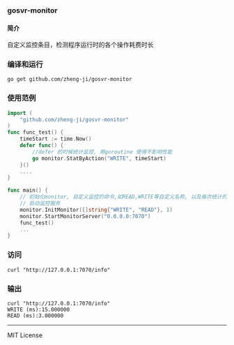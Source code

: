 ### gosvr-monitor

#### 简介

自定义监控条目，检测程序运行时的各个操作耗费时长

### 编译和运行

```
go get github.com/zheng-ji/gosvr-monitor
```

### 使用范例

```go
import (
    "github.com/zheng-ji/gosvr-monitor"
)
func func_test() {
	timeStart := time.Now()
	defer func() {
		//defer 的时候统计监控, 用goroutine 使得不影响性能
		go monitor.StatByAction("WRITE", timeStart)
	}()
    ....
}

func main() {
	// 初始化monitor, 自定义监控的命令,如READ,WRITE等自定义名称, 以及每次统计的阀值
    // 启动监控服务
	monitor.InitMonitor([]string{"WRITE", "READ"}, 1)
	monitor.StartMonitorServer("0.0.0.0:7070")
    func_test()
    ...
}
```

### 访问

```
curl "http://127.0.0.1:7070/info"
```

### 输出

```
curl "http://127.0.0.1:7070/info"
WRITE (ms):15.000000
READ (ms):3.000000
```
------
MIT License

